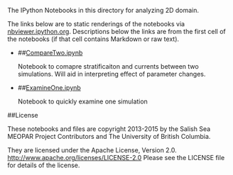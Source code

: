 The IPython Notebooks in this directory for analyzing 2D domain.

The links below are to static renderings of the notebooks via
[nbviewer.ipython.org](http://nbviewer.ipython.org/).
Descriptions below the links are from the first cell of the notebooks
(if that cell contains Markdown or raw text).

* ##[CompareTwo.ipynb](http://nbviewer.ipython.org/urls/bitbucket.org/salishsea/2d-domain/raw/tip/analysis/CompareTwo.ipynb)  
    
    Notebook to comapre stratificaiton and currents between two simulations. Will aid in interpreting effect of parameter changes.  

* ##[ExamineOne.ipynb](http://nbviewer.ipython.org/urls/bitbucket.org/salishsea/2d-domain/raw/tip/analysis/ExamineOne.ipynb)  
    
    Notebook to quickly examine one simulation  


##License

These notebooks and files are copyright 2013-2015
by the Salish Sea MEOPAR Project Contributors
and The University of British Columbia.

They are licensed under the Apache License, Version 2.0.
http://www.apache.org/licenses/LICENSE-2.0
Please see the LICENSE file for details of the license.
